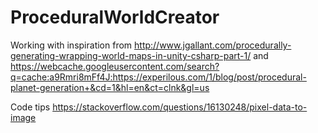 # ProceduralWorldCreator

Working with inspiration from
http://www.jgallant.com/procedurally-generating-wrapping-world-maps-in-unity-csharp-part-1/
and 
https://webcache.googleusercontent.com/search?q=cache:a9Rmri8mFf4J:https://experilous.com/1/blog/post/procedural-planet-generation+&cd=1&hl=en&ct=clnk&gl=us


Code tips
https://stackoverflow.com/questions/16130248/pixel-data-to-image
